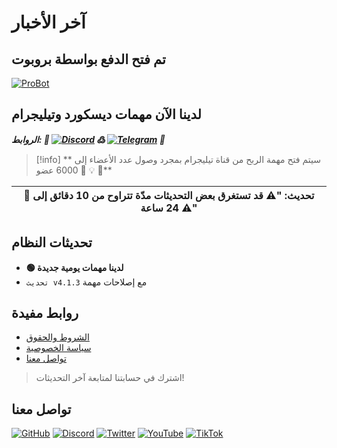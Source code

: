 # آخر اﻷخبار

## تم فتح الدفع بواسطة بروبوت

[![ProBot](/docs/assets/images/payProBot.png)](/dashboard/exchange)

## لدينا الآن مهمات ديسكورد وتيليجرام

***الروابط: 🚀 [![Discord](https://img.shields.io/badge/Discord-5865F2?style=for-the-badge&logo=discord&logoColor=white)](/dashboard/finance/tasks) ߷ [![Telegram](https://img.shields.io/badge/Telegram-2CA5E0?style=for-the-badge&logo=telegram&logoColor=white)](/dashboard/finance/tasks) 🚀***

> [!info] سيتم فتح مهمة الربح من قناة تيليجرام بمجرد وصول عدد الأعضاء إلى \*\*💡 🎯 6000 عضو 🎯\*\*

| **🔴 تحديث: "⚠️ قد تستغرق بعض التحديثات مدّة تتراوح من 10 دقائق إلى 24 ساعة ⚠️"** |
| --- |

## تحديثات النظام

- **🟢 لدينا مهمات يومية جديدة**
- `تحديث v4.1.3` مع إصلاحات مهمة

## روابط مفيدة

- [الشروط والحقوق](/terms)
- [سياسة الخصوصية](/privacy-policy)
- [تواصل معنا](/dashboard/security/help)

> اشترك في حسابتنا لمتابعة آخر التحديثات!

## تواصل معنا

[![GitHub](https://img.shields.io/badge/GitHub-100000?style=for-the-badge&logo=github&logoColor=white)](https://github.com/EXA-Hub) [![Discord](https://img.shields.io/badge/Discord-5865F2?style=for-the-badge&logo=discord&logoColor=white)](https://dsc.gg/exa) [![Twitter](https://img.shields.io/badge/X-000000?style=for-the-badge&logo=x&logoColor=white)](https://x.com/ExaTube) [![YouTube](https://img.shields.io/badge/YouTube-FF0000?style=for-the-badge&logo=youtube&logoColor=white)](https://www.youtube.com/@exatube) [![TikTok](https://img.shields.io/badge/TikTok-000000?style=for-the-badge&logo=tiktok&logoColor=white)](https://www.tiktok.com/@exatube)
